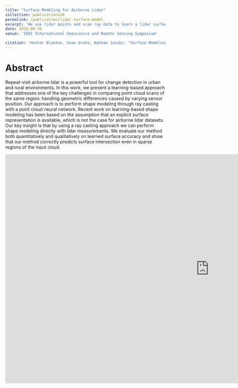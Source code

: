 ```yaml
---
title: "Surface Modeling for Airborne Lidar"
collection: publications20
permalink: /publication/lidar-surface-model
excerpt: 'We use lidar points and scan ray data to learn a lidar surface model that can be used to estimate novel points from single scans.'
date: 2020-09-26
venue: 'IEEE International Geoscience and Remote Sensing Symposium'

citation: 'Hunter Blanton, Sean Grate, Nathan Jacobs. "Surface Modeling for Airborne Lidar", IEEE International Geoscience and Remote Sensing Symposium. IEEE, 2020.'
---
```


# Abstract
Repeat-visit airborne lidar is a powerful tool for change detection in urban and rural environments. In this work, we present a learning-based approach that addresses one of the key challenges in comparing point cloud scans of the same region: handling geometric differences caused by varying sensor position. Our approach is to perform shape modeling through ray casting with a point cloud neural network. Recent work on learning-based shape modeling has been based on the assumption that an explicit surface representation is available, which is not the case for airborne lidar datasets. Our key insight is that by using a ray casting approach we can perform shape modeling directly with lidar measurements. We evaluate our method both quantitatively and qualitatively on learned surface accuracy and show that our method correctly predicts surface intersection even in sparse regions of the input cloud.

<iframe width="1280" height="720" src="https://www.youtube.com/embed/qaXwxFcATIk" frameborder="0" allow="accelerometer; autoplay; encrypted-media; gyroscope; picture-in-picture" allowfullscreen></iframe>
